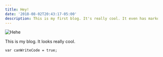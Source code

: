 ```yaml
---
title: Hey!
date: '2018-08-02T20:43:17-05:00'
description: This is my first blog. It's really cool. It even has markdown.
---
```

![Hehe](/img/lc-placeholder.png)

This is my blog. It looks really cool. 

`var canWriteCode = true;`
